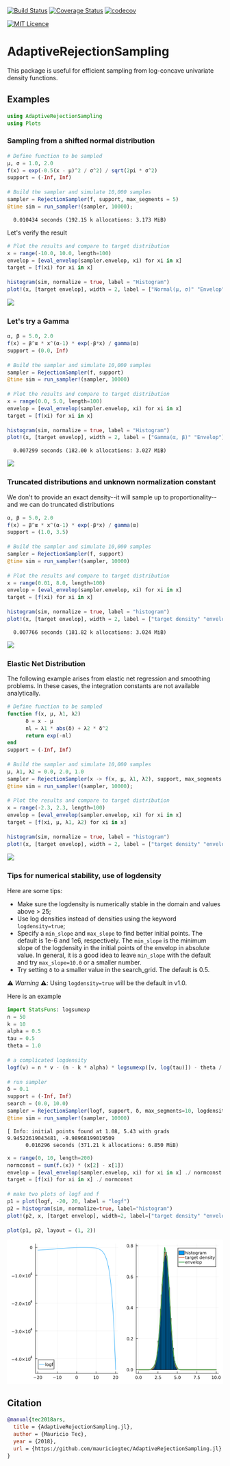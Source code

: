 [![Build Status](https://travis-ci.org/mauriciogtec/AdaptiveRejectionSampling.jl.svg?branch=master)](https://travis-ci.org/mauriciogtec/AdaptiveRejectionSampling.jl)
[![Coverage Status](https://coveralls.io/repos/github/mauriciogtec/AdaptiveRejectionSampling.jl/badge.svg?branch=master)](https://coveralls.io/github/mauriciogtec/AdaptiveRejectionSampling.jl?branch=master)
[![codecov](https://codecov.io/gh/mauriciogtec/AdaptiveRejectionSampling.jl/branch/master/graph/badge.svg)](https://codecov.io/gh/mauriciogtec/AdaptiveRejectionSampling.jl)

[![MIT Licence](https://badges.frapsoft.com/os/mit/mit.png?v=103)](https://opensource.org/licenses/mit-license.php)

# AdaptiveRejectionSampling

This package is useful for efficient sampling from log-concave univariate density functions.


## Examples

```julia
using AdaptiveRejectionSampling
using Plots
```


### Sampling from a shifted normal distribution


```julia
# Define function to be sampled
μ, σ = 1.0, 2.0
f(x) = exp(-0.5(x - μ)^2 / σ^2) / sqrt(2pi * σ^2) 
support = (-Inf, Inf)

# Build the sampler and simulate 10,000 samples
sampler = RejectionSampler(f, support, max_segments = 5)
@time sim = run_sampler!(sampler, 10000);
```

      0.010434 seconds (192.15 k allocations: 3.173 MiB)
    

Let's verify the result


```julia
# Plot the results and compare to target distribution
x = range(-10.0, 10.0, length=100)
envelop = [eval_envelop(sampler.envelop, xi) for xi in x]
target = [f(xi) for xi in x]

histogram(sim, normalize = true, label = "Histogram")
plot!(x, [target envelop], width = 2, label = ["Normal(μ, σ)" "Envelop"])
```


![](img/example1.png)


### Let's try a Gamma


```julia
α, β = 5.0, 2.0
f(x) = β^α * x^(α-1) * exp(-β*x) / gamma(α)
support = (0.0, Inf)

# Build the sampler and simulate 10,000 samples
sampler = RejectionSampler(f, support)
@time sim = run_sampler!(sampler, 10000) 

# Plot the results and compare to target distribution
x = range(0.0, 5.0, length=100)
envelop = [eval_envelop(sampler.envelop, xi) for xi in x]
target = [f(xi) for xi in x]

histogram(sim, normalize = true, label = "Histogram")
plot!(x, [target envelop], width = 2, label = ["Gamma(α, β)" "Envelop"])
```

      0.007299 seconds (182.00 k allocations: 3.027 MiB)
    


![](img/example2.png)

### Truncated distributions and unknown normalization constant

We don't to provide an exact density--it will sample up to proportionality--and we can do truncated distributions


```julia
α, β = 5.0, 2.0
f(x) = β^α * x^(α-1) * exp(-β*x) / gamma(α)
support = (1.0, 3.5)

# Build the sampler and simulate 10,000 samples
sampler = RejectionSampler(f, support)
@time sim = run_sampler!(sampler, 10000) 

# Plot the results and compare to target distribution
x = range(0.01, 8.0, length=100)
envelop = [eval_envelop(sampler.envelop, xi) for xi in x]
target = [f(xi) for xi in x]

histogram(sim, normalize = true, label = "histogram")
plot!(x, [target envelop], width = 2, label = ["target density" "envelop"])
```

      0.007766 seconds (181.82 k allocations: 3.024 MiB)
    

![](img/example3.png)

### Elastic Net Distribution

The following example arises from elastic net regression and smoothing problems. In these cases, the integration constants are not available analytically.

```julia
# Define function to be sampled
function f(x, μ, λ1, λ2)
      δ = x - μ
      nl = λ1 * abs(δ) + λ2 * δ^2
      return exp(-nl)
end
support = (-Inf, Inf)

# Build the sampler and simulate 10,000 samples
μ, λ1, λ2 = 0.0, 2.0, 1.0
sampler = RejectionSampler(x -> f(x, μ, λ1, λ2), support, max_segments = 5)
@time sim = run_sampler!(sampler, 10000);

# Plot the results and compare to target distribution
x = range(-2.3, 2.3, length=100)
envelop = [eval_envelop(sampler.envelop, xi) for xi in x]
target = [f(xi, μ, λ1, λ2) for xi in x]

histogram(sim, normalize = true, label = "histogram")
plot!(x, [target envelop], width = 2, label = ["target density" "envelop"])
```

![](img/example4.png)

### Tips for numerical stability, use of logdensity

Here are some tips:

- Make sure the logdensity is numerically stable in the domain and values above > 25;
- Use log densities instead of densities using the keyword `logdensity=true`;
- Specify a `min_slope` and `max_slope` to find better initial points. The default is 1e-6 and 1e6, respectively.
  The `min_slope` is the minimum slope of the logdensity in the initial points  of the envelop in absolute value. In general,
  it is a good idea to leave `min_slope` with the default and try `max_slope=10.0` or a smaller number.
- Try setting `δ` to a smaller value in the search_grid. The default is 0.5. 


⚠️ *Warning* ⚠️: Using `logdensity=true` will be the default in v1.0.

Here is an example

```julia
import StatsFuns: logsumexp
n = 50
k = 10
alpha = 0.5
tau = 0.5
theta = 1.0

# a complicated logdensity
logf(v) = n * v - (n - k * alpha) * logsumexp([v, log(tau)]) - theta / alpha * ( (tau + exp(v) )^alpha )

# run sampler
δ = 0.1
support = (-Inf, Inf)
search = (0.0, 10.0)
sampler = RejectionSampler(logf, support, δ, max_segments=10, logdensity=true, search_range=search, max_slope=10.0)
@time sim = run_sampler!(sampler, 10000)
```

```
[ Info: initial points found at 1.08, 5.43 with grads 9.94522619043481, -9.98968199019509
      0.016296 seconds (371.21 k allocations: 6.850 MiB)
```


```julia
x = range(0, 10, length=200)
normconst = sum(f.(x)) * (x[2] - x[1])
envelop = [eval_envelop(sampler.envelop, xi) for xi in x] ./ normconst
target = [f(xi) for xi in x] ./ normconst

# make two plots of logf and f
p1 = plot(logf, -20, 20, label = "logf")
p2 = histogram(sim, normalize=true, label="histogram")
plot!(p2, x, [target envelop], width=2, label=["target density" "envelop"])

plot(p1, p2, layout = (1, 2))
```

![](img/example5.png)

## Citation



```bibtex
@manual{tec2018ars,
  title = {AdaptiveRejectionSampling.jl},
  author = {Mauricio Tec},
  year = {2018},
  url = {https://github.com/mauriciogtec/AdaptiveRejectionSampling.jl}
}
```
